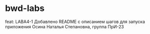 # bwd-labs
feat: LABA4-1 Добавлено README с описанием шагов для запуска приложения
Осина Наталья Степановна, группа ПрИ-23
